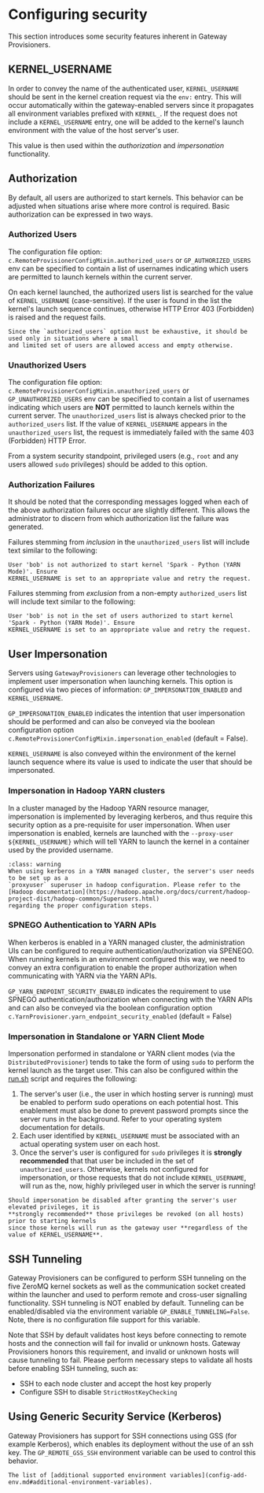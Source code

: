 # Configuring security

This section introduces some security features inherent in Gateway Provisioners.

## KERNEL_USERNAME

In order to convey the name of the authenticated user, `KERNEL_USERNAME` should be sent in the
kernel creation request via the `env:` entry. This will occur automatically within the
gateway-enabled servers since it propagates all environment variables
prefixed with `KERNEL_`. If the request does not include a `KERNEL_USERNAME` entry, one will be
added to the kernel's launch environment with the value of the host server's user.

This value is then used within the _authorization_ and _impersonation_ functionality.

## Authorization

By default, all users are authorized to start kernels. This behavior can be adjusted when
situations arise where more control is required. Basic authorization can be expressed in two ways.

### Authorized Users

The configuration file option: `c.RemoteProvisionerConfigMixin.authorized_users` or `GP_AUTHORIZED_USERS` env
can be specified to contain a list of usernames indicating which users are permitted to launch
kernels within the current server.

On each kernel launched, the authorized users list is searched for the value of `KERNEL_USERNAME`
(case-sensitive). If the user is found in the list the kernel's launch sequence continues,
otherwise HTTP Error 403 (Forbidden) is raised and the request fails.

```{warning}
Since the `authorized_users` option must be exhaustive, it should be used only in situations where a small
and limited set of users are allowed access and empty otherwise.
```

### Unauthorized Users

The configuration file option: `c.RemoteProvisionerConfigMixin.unauthorized_users` or `GP_UNAUTHORIZED_USERS` env
can be specified to contain a list of usernames indicating which users are **NOT** permitted to
launch kernels within the current server. The `unauthorized_users` list is always checked prior
to the `authorized_users` list. If the value of `KERNEL_USERNAME` appears in the `unauthorized_users`
list, the request is immediately failed with the same 403 (Forbidden) HTTP Error.

From a system security standpoint, privileged users (e.g., `root` and any users allowed `sudo`
privileges) should be added to this option.

### Authorization Failures

It should be noted that the corresponding messages logged when each of the above authorization
failures occur are slightly different. This allows the administrator to discern from which
authorization list the failure was generated.

Failures stemming from _inclusion_ in the `unauthorized_users` list will include text similar to
the following:

```
User 'bob' is not authorized to start kernel 'Spark - Python (YARN Mode)'. Ensure
KERNEL_USERNAME is set to an appropriate value and retry the request.
```

Failures stemming from _exclusion_ from a non-empty `authorized_users` list will include text
similar to the following:

```
User 'bob' is not in the set of users authorized to start kernel 'Spark - Python (YARN Mode)'. Ensure
KERNEL_USERNAME is set to an appropriate value and retry the request.
```

## User Impersonation

Servers using `GatewayProvisioners` can leverage other technologies to implement user impersonation
when launching kernels. This option is configured via two pieces of information:
`GP_IMPERSONATION_ENABLED` and `KERNEL_USERNAME`.

`GP_IMPERSONATION_ENABLED` indicates the intention that user impersonation should be performed and
can also be conveyed via the boolean configuration option
`c.RemoteProvisionerConfigMixin.impersonation_enabled` (default = False).

`KERNEL_USERNAME` is also conveyed within the environment of the kernel launch sequence where
its value is used to indicate the user that should be impersonated.

### Impersonation in Hadoop YARN clusters

In a cluster managed by the Hadoop YARN resource manager, impersonation is implemented by leveraging
kerberos, and thus require this security option as a pre-requisite for user impersonation. When user
impersonation is enabled, kernels are launched with the `--proxy-user ${KERNEL_USERNAME}` which will
tell YARN to launch the kernel in a container used by the provided username.

```{admonition} Important!
:class: warning
When using kerberos in a YARN managed cluster, the server's user needs to be set up as a
`proxyuser` superuser in hadoop configuration. Please refer to the
[Hadoop documentation](https://hadoop.apache.org/docs/current/hadoop-project-dist/hadoop-common/Superusers.html)
regarding the proper configuration steps.
```

### SPNEGO Authentication to YARN APIs

When kerberos is enabled in a YARN managed cluster, the administration UIs can be configured to
require authentication/authorization via SPENEGO. When running kernels in an environment configured
this way, we need to convey an extra configuration to enable the proper authorization when
communicating with YARN via the YARN APIs.

`GP_YARN_ENDPOINT_SECURITY_ENABLED` indicates the requirement to use SPNEGO authentication/authorization
when connecting with the YARN APIs and can also be conveyed via the boolean configuration option
`c.YarnProvisioner.yarn_endpoint_security_enabled` (default = False)

### Impersonation in Standalone or YARN Client Mode

Impersonation performed in standalone or YARN client modes (via the `DistributedProvisioner`) tends
to take the form of using `sudo` to perform the kernel launch as the target user. This can also be
configured within the [run.sh](https://github.com/jupyter-server/enterprise_gateway/blob/main/etc/kernelspecs/spark_python_yarn_client/bin/run.sh)
script and requires the following:

1. The server's user (i.e., the user in which hosting server is running) must be enabled to perform
   sudo operations on each potential host. This enablement must also be done to prevent password
   prompts since the server runs in the background. Refer to your operating system documentation
   for details.
1. Each user identified by `KERNEL_USERNAME` must be associated with an actual operating system
   user on each host.
1. Once the server's user is configured for `sudo` privileges it is **strongly recommended** that
   that user be included in the set of `unauthorized_users`. Otherwise, kernels not configured
   for impersonation, or those requests that do not include `KERNEL_USERNAME`, will run as
   the, now, highly privileged user in which the server is running!

```{warning}
Should impersonation be disabled after granting the server's user elevated privileges, it is
**strongly recommended** those privileges be revoked (on all hosts) prior to starting kernels
since those kernels will run as the gateway user **regardless of the value of KERNEL_USERNAME**.
```

## SSH Tunneling

Gateway Provisioners can be configured to perform SSH tunneling on the five ZeroMQ kernel sockets
as well as the communication socket created within the launcher and used to perform remote and
cross-user signalling functionality. SSH tunneling is NOT enabled by default. Tunneling can be
enabled/disabled via the environment variable `GP_ENABLE_TUNNELING=False`. Note, there is no
configuration file support for this variable.

Note that SSH by default validates host keys before connecting to remote hosts and the connection
will fail for invalid or unknown hosts. Gateway Provisioners honors this requirement, and invalid
or unknown hosts will cause tunneling to fail. Please perform necessary steps to validate all
hosts before enabling SSH tunneling, such as:

- SSH to each node cluster and accept the host key properly
- Configure SSH to disable `StrictHostKeyChecking`

## Using Generic Security Service (Kerberos)

Gateway Provisioners has support for SSH connections using GSS (for example Kerberos), which
enables its deployment without the use of an ssh key. The `GP_REMOTE_GSS_SSH` environment
variable can be used to control this behavior.

```{seealso}
The list of [additional supported environment variables](config-add-env.md#additional-environment-variables).
```

